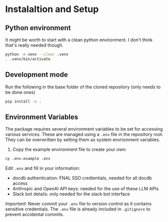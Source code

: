 # Instalaltion and Setup

## Python environment
It might be worth to start with a clean python environment. I don't think that's really needed though.
```bash
python -m venv --clear .venv
. .venv/bin/activate
```

## Development mode
Run the following in the base folder of the cloned repository (only needs to be done ones)
```bash
pip install -e .
```

## Environment Variables
The package requires several environment variables to be set for accessing various services. These are managed using a `.env` file in the repository root. They can be overwritten by setting them as system envrionment variables.

1. Copy the example environment file to create your own:
```bash
cp .env.example .env
```

Edit `.env` and fill in your information:
- docdb authentication: FNAL SSO credientials, needed for all docdb access
- Anthropic and OpenAI API keys: needed for the use of these LLM APIs
- Slack bot details: only needed for the slack bot interface

*Important*: Never commit your `.env` file to version control as it contains sensitive credentials. The `.env` file is already included in `.gitignore` to prevent accidental commits.
